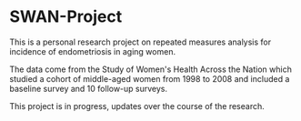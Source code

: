 # SWAN-Project

This is a personal research project on repeated measures analysis for incidence of endometriosis in aging women.

The data come from the Study of Women's Health Across the Nation which studied a cohort of middle-aged women from 1998 to 2008 and included a baseline survey and 10 follow-up surveys.

This project is in progress, updates over the course of the research.

